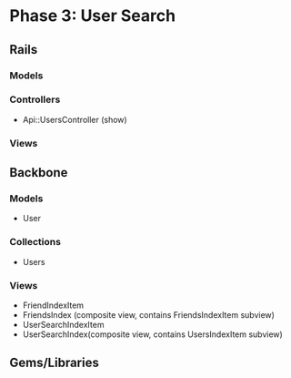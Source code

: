 # Phase 3: User Search

## Rails
### Models

### Controllers
* Api::UsersController (show)

### Views

## Backbone
### Models
* User

### Collections
* Users

### Views
* FriendIndexItem
* FriendsIndex (composite view, contains FriendsIndexItem subview)
* UserSearchIndexItem
* UserSearchIndex(composite view, contains UsersIndexItem subview)

## Gems/Libraries
